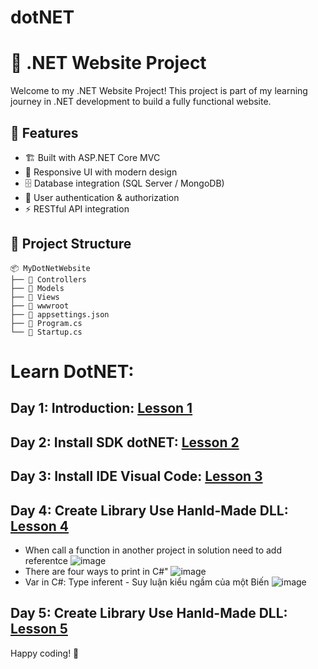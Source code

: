 # dotNET

# 🚀 .NET Website Project

Welcome to my .NET Website Project! This project is part of my learning journey in .NET development to build a fully functional website. 

## 📌 Features
- 🏗️ Built with ASP.NET Core MVC
- 🎨 Responsive UI with modern design
- 🗄️ Database integration (SQL Server / MongoDB)
- 🔐 User authentication & authorization
- ⚡ RESTful API integration

## 📂 Project Structure
```
📦 MyDotNetWebsite
├── 📁 Controllers
├── 📁 Models
├── 📁 Views
├── 📁 wwwroot
├── 📄 appsettings.json
├── 📄 Program.cs
└── 📄 Startup.cs
```

# Learn DotNET:

## Day 1: Introduction: [Lesson 1](https://www.youtube.com/playlist?list=PLayYhLZuuO9tV9PV2yeNQXolPc7XXw_7o)

## Day 2: Install SDK dotNET: [Lesson 2](https://www.youtube.com/playlist?list=PLayYhLZuuO9tV9PV2yeNQXolPc7XXw_7o)

## Day 3: Install IDE Visual Code: [Lesson 3](https://www.youtube.com/playlist?list=PLayYhLZuuO9tV9PV2yeNQXolPc7XXw_7o)

## Day 4: Create Library Use Hanld-Made DLL: [Lesson 4](https://www.youtube.com/watch?v=Zmyvs29NFQo&t=6238s&ab_channel=gi%C3%A1o.l%C3%A0ng)
- When call a function in another project in solution need to add referentce
  ![image](https://github.com/user-attachments/assets/88a0fb3f-179c-4f38-83b1-a08cd17604a8)
- There are four ways to print in C#"
  ![image](https://github.com/user-attachments/assets/3ea8e38f-86c1-4be0-9733-c9d83acb79e8)
- Var in C#: Type inferent - Suy luận kiểu ngầm của một Biến
  ![image](https://github.com/user-attachments/assets/d21955fe-e010-4084-8e45-1273f40d6377)

## Day 5: Create Library Use Hanld-Made DLL: [Lesson 5](https://www.youtube.com/watch?v=Wx_RHhEYGFQ&list=PLayYhLZuuO9tV9PV2yeNQXolPc7XXw_7o&index=9&t=4s&ab_channel=gi%C3%A1o.l%C3%A0ng)


Happy coding! 🎉
